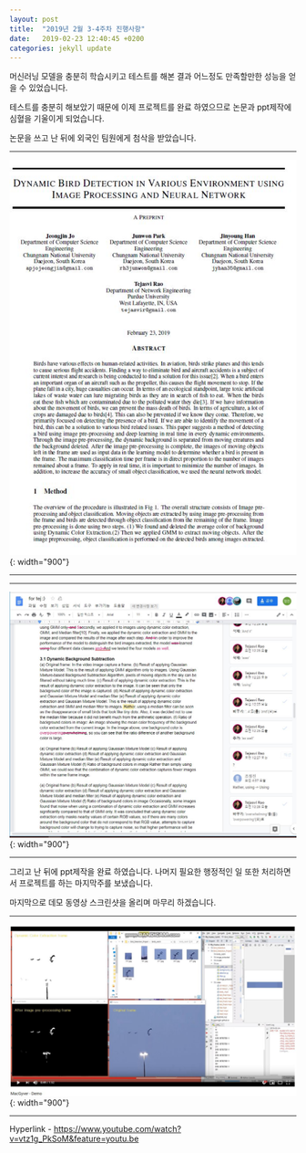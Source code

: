 ```yaml
---
layout: post
title:  "2019년 2월 3-4주차 진행사항"
date:   2019-02-23 12:40:45 +0200
categories: jekyll update
---
```


머신러닝 모델을 충분히 학습시키고 테스트를 해본 결과 어느정도 만족할만한 성능을 얻을 수 있었습니다.

테스트를 충분히 해보았기 때문에 이제 프로젝트를 완료 하였으므로 논문과 ppt제작에 심혈을 기울이게 되었습니다.

논문을 쓰고 난 뒤에 외국인 팀원에게 첨삭을 받았습니다.

- - -
![paper](https://github.com/JoJeongJin/jojeongjin.github.io/blob/master/assets/_week7/paper.JPG?raw=true){: width="900"}
- - -

- - -
![writing_paper](https://github.com/JoJeongJin/jojeongjin.github.io/blob/master/assets/_week7/with_tej.JPG?raw=true){: width="900"}
- - -



그리고 난 뒤에 ppt제작을 완료 하였습니다. 나머지 필요한 행정적인 일 또한 처리하면서 프로젝트를 하는 마지막주를 보냈습니다.

마지막으로 데모 동영상 스크린샷을 올리며 마무리 하겠습니다.
- - -
![demo](https://github.com/JoJeongJin/jojeongjin.github.io/blob/master/assets/_week7/demo.JPG?raw=true){: width="900"}
- - -

Hyperlink - https://www.youtube.com/watch?v=vtz1g_PkSoM&feature=youtu.be